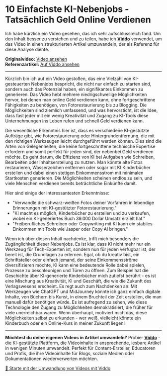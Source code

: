 # 10 Einfachste KI-Nebenjobs - Tatsächlich Geld Online Verdienen

Ich habe kürzlich ein Video gesehen, das ich sehr aufschlussreich fand. Um den Inhalt besser zu verstehen und zu teilen, habe ich **[Viddo](https://viddo.pro/)** verwendet, um das Video in einen strukturierten Artikel umzuwandeln, der als Referenz für diese Analyse diente.

**Originalvideo:** [Video ansehen](https://www.youtube.com/watch?v=LtXsj8xiWV0)  
**Referenzartikel:** [Auf Viddo ansehen](https://viddo.pro/zh/video-result/11cc1b9a-2da5-42cb-85aa-8c11a6eec12a)

---

Kürzlich bin ich auf ein Video gestoßen, das eine Vielzahl von KI-gesteuerten Nebenjobs bespricht, die nicht nur einfach zu starten sind, sondern auch das Potenzial haben, ein signifikantes Einkommen zu generieren. Das Video hebt mehrere niedrigschwellige Möglichkeiten hervor, bei denen man online Geld verdienen kann, ohne fortgeschrittene Fähigkeiten zu benötigen, von Fotorestaurierung bis zu Blogging. Die Möglichkeiten sind ziemlich umfassend, und was hervorsticht, ist die Idee, dass fast jeder mit ein wenig Kreativität und Zugang zu KI-Tools diese Unternehmungen ins Leben rufen und schnell Geld verdienen kann.

Die wesentliche Erkenntnis hier ist, dass es verschiedene KI-gestützte Aufträge gibt, wie Fotorestaurierung oder Hintergrundentfernung, die mit den richtigen Werkzeugen leicht durchgeführt werden können. Dies sind die Arten von Gelegenheiten, die keine fortgeschrittene technische Expertise erfordern und somit perfekt für jeden sind, der nebenbei Geld verdienen möchte. Es geht darum, die Effizienz von KI bei Aufgaben wie Schreiben, Bearbeiten oder Inhaltserstellung zu nutzen. Man könnte alte Fotos restaurieren, Wasserzeichen entfernen oder sogar mit KI Kinderbücher erstellen und dabei einen stetigen Einkommensstrom mit minimalen Startkosten generieren. Die Möglichkeiten scheinen endlos zu sein, und viele Menschen verdienen bereits beträchtliche Einkünfte damit.

Hier sind einige der interessantesten Erkenntnisse:

- "Verwandle die schwarz-weißen Fotos deiner Vorfahren in lebendige Erinnerungen mit KI-gestützter Fotorestaurierung."
- "KI macht es möglich, Kinderbücher zu erstellen und zu verkaufen, wobei ein KI-generiertes Buch 39.000 Dollar Umsatz erzielt hat."
- "Freiberufliches Schreiben oder Copywriting mit KI kann ein stabiles Einkommen mit Tools wie Jasper oder Copy AI bringen."

Wenn ich über diesen Inhalt nachdenke, trifft mich besonders die Zugänglichkeit dieser Nebenjobs. Es ist klar, dass KI nicht mehr nur ein Werkzeug für Tech-Experten ist, sondern nun für jeden verfügbar ist, der bereit ist, die Grundlagen zu erlernen. Egal, ob du kreativ bist, ein Schriftsteller oder einfach jemand, der seine Einkommensströme diversifizieren möchte, KI kann eine bedeutende Rolle dabei spielen, Prozesse zu beschleunigen und Türen zu öffnen. Zum Beispiel hat die Geschichte über KI-generierte Kinderbücher mich zutiefst berührt - es ist eine Mischung aus Kreativität, KI und Geschäft, die wie die Zukunft des Verlagswesens erscheint. Es regt auch zum Nachdenken an: Mit Werkzeugen wie ChatGPT und MidJourney könnte ich ganz einfach digitale Inhalte, von Büchern bis Kunst, in einem Bruchteil der Zeit erstellen, die man manuell dafür benötigen würde. Es ist aufregend zu sehen, wie diese Technologie den Zugang zu Möglichkeiten demokratisiert, die früher für viele unerreichbar waren. Wenn überhaupt, motiviert mich das, diese Möglichkeiten selbst zu erkunden - wer weiß, vielleicht könnte ein Kinderbuch oder ein Online-Kurs in meiner Zukunft liegen!

---

**Möchtest du deine eigenen Videos in Artikel umwandeln?** Probier **[Viddo](https://viddo.pro/)** - die KI-gestützte Plattform, die Videoinhalte in ansprechende, lesbare Artikel in wenigen Minuten umwandelt. Perfekt für Content-Ersteller, Educatoren und Profis, die ihre Videoinhalte für Blogs, soziale Medien oder Dokumentationen wiederverwerten möchten.

[🚀 Starte mit der Umwandlung von Videos mit Viddo](https://viddo.pro/)
